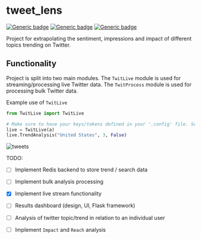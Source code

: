 # tweet_lens
[![Generic badge](https://img.shields.io/badge/Licence-MIT-blue.svg)](https://shields.io/)
[![Generic badge](https://img.shields.io/badge/Maintained-yes-green.svg)](https://shields.io/)
[![Generic badge](https://img.shields.io/badge/Python-3.10.6-yellow.svg)](https://shields.io/)

Project for extrapolating the sentiment, impressions and impact of different topics trending on Twitter.

## Functionality
Project is split into two main modules. The `TwitLive` module is used for streaming/processing live Twitter data. The `TwitProcess` module is used for processing bulk Twitter data.

Example use of `TwitLive`
```python
from TwitLive import TwitLive

# Make sure to have your keys/tokens defined in your '.config' file. See example file for details
live = TwitLive(a)
live.TrendAnalysis("United States", 3, False)

```

![tweets](https://user-images.githubusercontent.com/38412172/197245058-916f99d9-5c0d-437d-80e3-158a8e3af039.png)


TODO:
  - [ ] Implement Redis backend to store trend / search data
  - [ ] Implement bulk analysis processing
  - [x] Implement live stream functionality
  - [ ] Results dashboard (design, UI, Flask framework)
  - [ ] Analysis of twitter topic/trend in relation to an individual user
  - [ ] Implement `Impact` and `Reach` analysis
  
  
